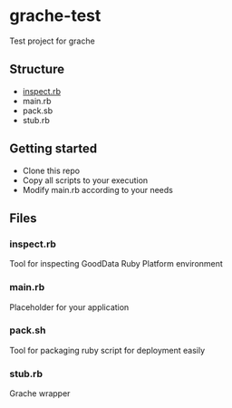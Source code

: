 # grache-test

Test project for grache

## Structure

- [inspect.rb](#inspectrb)
- main.rb
- pack.sb
- stub.rb

## Getting started

- Clone this repo
- Copy all scripts to your execution
- Modify main.rb according to your needs

## Files

### inspect.rb

Tool for inspecting GoodData Ruby Platform environment

### main.rb

Placeholder for your application

### pack.sh

Tool for packaging ruby script for deployment easily

### stub.rb

Grache wrapper


